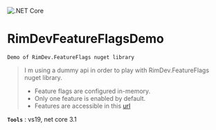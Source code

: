 ![.NET Core](https://github.com/aimenux/RimDevFeatureFlagsDemo/workflows/.NET%20Core/badge.svg)
# RimDevFeatureFlagsDemo
```
Demo of RimDev.FeatureFlags nuget library
```
> I m using a dummy api in order to play with RimDev.FeatureFlags nuget library. 
> - Feature flags are configured in-memory. 
> - Only one feature is enabled by default.
> - Features are accessible in this [url](https://localhost:44392/_features)

**`Tools`** : vs19, net core 3.1
